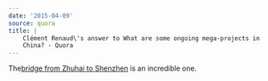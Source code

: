 ```yaml
---
date: '2015-04-09'
source: quora
title: |
    Clément Renaud\'s answer to What are some ongoing mega-projects in
    China? - Quora
---
```


The[bridge from Zhuhai to
Shenzhen](http://quora.com/Has-the-bridge-from-Zhuhai-to-Shenzhen-been-completed)
is an incredible one.
